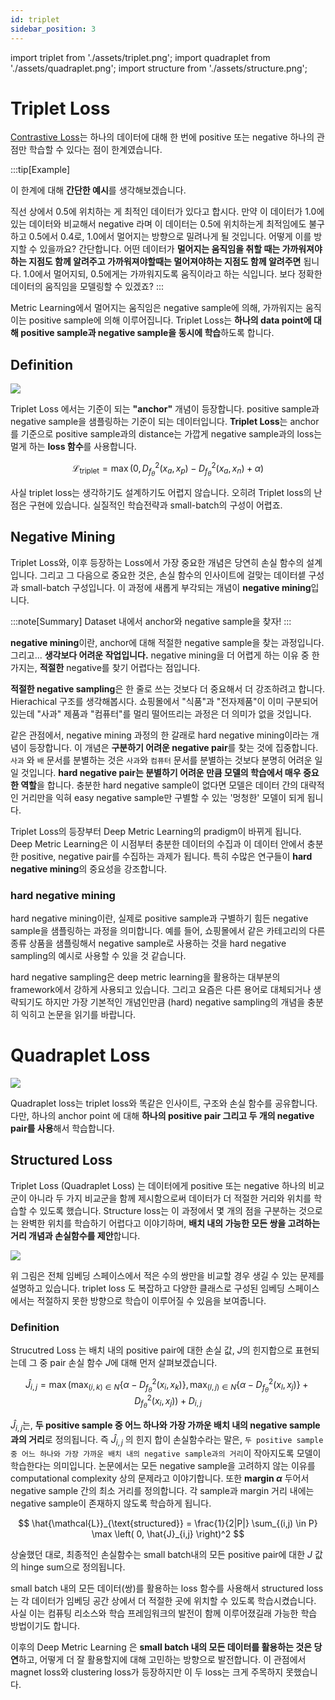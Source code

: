 ```yaml
---
id: triplet
sidebar_position: 3
---
```

import triplet from './assets/triplet.png';
import quadraplet from './assets/quadraplet.png';
import structure from './assets/structure.png';

# Triplet Loss

[Contrastive Loss](/docs/concepts/deeplearning/loss/contrastive.md)는 하나의 데이터에 대해 한 번에 positive 또는 negative 하나의 관점만 학습할 수 있다는 점이 한계였습니다.

:::tip[Example]

이 한계에 대해 **간단한 예시**를 생각해보겠습니다.

직선 상에서 0.5에 위치하는 게 최적인 데이터가 있다고 합시다. 만약 이 데이터가 1.0에 있는 데이터와 비교해서 negative 라며 이 데이터는 0.5에 위치하는게 최적임에도 불구하고 0.5에서 0.4로, 1.0에서 멀어지는 방향으로 밀려나게 될 것입니다. 어떻게 이를 방지할 수 있을까요? 간단합니다. 어떤 데이터가 **멀어지는 움직임을 취할 때는 가까워져야하는 지점도 함께 알려주고 가까워져야할때는 멀어져야하는 지점도 함께 알려주면** 됩니다. 1.0에서 멀어지되, 0.5에게는 가까워지도록 움직이라고 하는 식입니다. 보다 정확한 데이터의 움직임을 모델링할 수 있겠죠?
:::

Metric Learning에서 멀어지는 움직임은 negative sample에 의해, 가까워지는 움직이는 positive sample에 의해 이루어집니다. Triplet Loss는 **하나의 data point에 대해 positive sample과 negative sample을 동시에 학습**하도록 합니다.

## Definition

<div style={{textAlign: 'Center'}}>
    <img src={triplet} style={{border: 'solid', width: 700}} />
</div>

Triplet Loss 에서는 기준이 되는 **"anchor"** 개념이 등장합니다. positive sample과 negative sample을 샘플링하는 기준이 되는 데이터입니다. **Triplet Loss**는 anchor를 기준으로 positive sample과의 distance는 가깝게 negative sample과의 loss는 멀게 하는 **loss 함수**를 사용합니다.

$$
\mathcal{L}_{\text{triplet}} = \max \left( 0, D^2_{f_\theta}(x_a, x_p) - D^2_{f_\theta}(x_a, x_n) + \alpha \right)
$$

사실 triplet loss는 생각하기도 설계하기도 어렵지 않습니다. 오히려 Triplet loss의 난점은 구현에 있습니다. 실질적인 학습전략과 small-batch의 구성이 어렵죠.

## Negative Mining


Triplet Loss와, 이후 등장하는 Loss에서 가장 중요한 개념은 당연히 손실 함수의 설계입니다. 그리고 그 다음으로 중요한 것은, 손실 함수의 인사이트에 걸맞는 데이터셑 구성과 small-batch 구성입니다. 이 과정에 새롭게 부각되는 개념이 **negative mining**입니다. 


:::note[Summary]
Dataset 내에서 anchor와 negative sample을 찾자!
:::

**negative mining**이란, anchor에 대해 적절한 negative sample을 찾는 과정입니다. 그리고... **생각보다 어려운 작업입니다.** negative mining을 더 어렵게 하는 이유 중 한 가지는, **적절한** negative를 찾기 어렵다는 점입니다. 

**적절한 negative sampling**은 한 줄로 쓰는 것보다 더 중요해서 더 강조하려고 합니다. Hierachical 구조를 생각해봅시다. 쇼핑몰에서 "식품"과 "전자제품"이 이미 구분되어 있는데 "사과" 제품과 "컴퓨터"를 멀리 떨어뜨리는 과정은 더 의미가 없을 것입니다. 

같은 관점에서, negative mining 과정의 한 갈래로 hard negative mining이라는 개념이 등장합니다. 이 개념은 **구분하기 어려운 negative pair**를 찾는 것에 집중합니다. `사과` 와 `배` 문서를 분별하는 것은 `사과`와 `컴퓨터` 문서를 분별하는 것보다 분명히 어려운 일일 것입니다. **hard negative pair는 분별하기 어려운 만큼 모델의 학습에서 매우 중요한 역할**을 합니다. 충분한 hard negative sample이 없다면 모델은 데이터 간의 대략적인 거리만을 익혀 easy negative sample만 구별할 수 있는 '멍청한' 모델이 되게 됩니다. 

Triplet Loss의 등장부터 Deep Metric Learning의 pradigm이 바뀌게 됩니다. Deep Metric Learning은 이 시점부터 충분한 데이터의 수집과 이 데이터 안에서 충분한 positive, negative pair를 수집하는 과제가 됩니다. 특히 수많은 연구들이 **hard negative mining**의 중요성을 강조합니다. 

### hard negative mining

hard negative mining이란, 실제로 positive sample과 구별하기 힘든 negative sample을 샘플링하는 과정을 의미합니다. 예를 들어, 쇼핑몰에서 같은 카테고리의 다른 종류 상품을 샘플링해서 negative sample로 사용하는 것을 hard negative sampling의 예시로 사용할 수 있을 것 같습니다. 

hard negative sampling은 deep metric learning을 활용하는 대부분의 framework에서 강하게 사용되고 있습니다. 그리고 요즘은 다른 용어로 대체되거나 생략되기도 하지만 가장 기본적인 개념인만큼 (hard) negative sampling의 개념을 충분히 익히고 논문을 읽기를 바랍니다. 


# Quadraplet Loss

<div style={{textAlign: 'Center'}}>
    <img src={quadraplet} style={{border: 'solid', width: 700}} />
</div>

Quadraplet loss는 triplet loss와 똑같은 인사이트, 구조와 손실 함수를 공유합니다. 다만, 하나의 anchor point 에 대해 **하나의 positive pair 그리고 두 개의 negative pair를 사용**해서 학습합니다.

## Structured Loss

Triplet Loss (Quadraplet Loss) 는 데이터에게 positive 또는 negative 하나의 비교군이 아니라 두 가지 비교군을 함께 제시함으로써 데이터가 더 적절한 거리와 위치를 학습할 수 있도록 했습니다. Structure loss는 이 과정에서 몇 개의 점을 구분하는 것으로는 완벽한 위치를 학습하기 어렵다고 이야기하며, **배치 내의 가능한 모든 쌍을 고려하는 거리 개념과 손실함수를 제안**합니다.

<div style={{textAlign: 'Center'}}>
    <img src={structure} style={{border: 'solid', width: 700}} />
</div>

위 그림은 전체 임베딩 스페이스에서 적은 수의 쌍만을 비교할 경우 생길 수 있는 문제를 설명하고 있습니다. triplet loss 도 복잡하고 다양한 클래스로 구성된 임베딩 스페이스에서는 적절하지 못한 방향으로 학습이 이루어질 수 있음을 보여줍니다.

### Definition

Strucutred Loss 는 배치 내의 positive pair에 대한 손실 값, $J$의 힌지합으로 표현되는데 그 중 pair 손실 함수 $J$에 대해 먼저 살펴보겠습니다.



$$
\hat{J}_{i,j} = \max \left( \max_{(i,k) \in N} \left\{ \alpha - D^2_{f_\theta}(x_i, x_k) \right\}, \max_{(l,j) \in N} \left\{ \alpha - D^2_{f_\theta}(x_l, x_j) \right\} + D^2_{f_\theta}(x_i, x_j) \right) + D_{i,j}
$$


$\hat{J}_{i,j}$는, **두 positive sample 중 어느 하나와 가장 가까운 배치 내의 negative sample과의 거리**로 정의됩니다. 즉 $\hat{J}_{i,j}$ 의 힌지 합이 손실함수라는 말은, `두 positive sample 중 어느 하나와 가장 가까운 배치 내의 negative sample과의 거리`이 작아지도록 모델이 학습한다는 의미입니다. 논문에서는 모든 negative sample을 고려하지 않는 이유를 computational complexity 상의 문제라고 이야기합니다. 또한 **margin $\alpha$** 두어서 negative sample 간의 최소 거리를 정의합니다. 각 sample과 margin 거리 내에는 negative sample이 존재하지 않도록 학습하게 됩니다.

$$
\hat{\mathcal{L}}_{\text{structured}} = \frac{1}{2|P|} \sum_{(i,j) \in P} \max \left( 0, \hat{J}_{i,j} \right)^2
$$

상술했던 대로, 최종적인 손실함수는 small batch내의 모든 positive pair에 대한 $J$ 값의 hinge sum으로 정의됩니다.

small batch 내의 모든 데이터(쌍)를 활용하는 loss 함수를 사용해서 structured loss는 각 데이터가 임베딩 공간 상에서 더 적절한 곳에 위치할 수 있도록 학습시켰습니다. 사실 이는 컴퓨팅 리소스와 학습 프레임워크의 발전이 함께 이루어졌길래 가능한 학습 방법이기도 합니다.

이후의 Deep Metric Learning 은 **small batch 내의 모든 데이터를 활용하는 것은 당연**하고, 어떻게 더 잘 활용할지에 대해 고민하는 방향으로 발전합니다. 이 관점에서 magnet loss와 clustering loss가 등장하지만 이 두 loss는 크게 주목하지 못했습니다.
